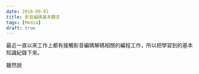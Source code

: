```yaml
---
date: 2018-09-01
title: 影音編碼基本觀念
tags: [Media]
draft: true
---
```


最近一直以來工作上都有接觸影音編碼解碼相關的編程工作，所以把學習到的基本知識紀錄下來。

雖然說
